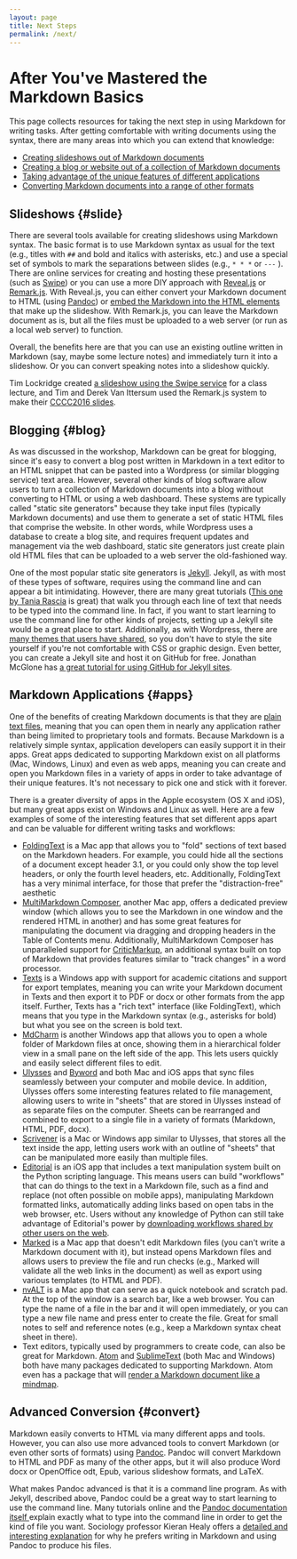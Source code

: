 ```yaml
---
layout: page
title: Next Steps
permalink: /next/
---
```


# After You've Mastered the Markdown Basics

This page collects resources for taking the next step in using Markdown for writing tasks. After getting comfortable with writing documents using the syntax, there are many areas into which you can extend that knowledge:

* [Creating slideshows out of Markdown documents](#slide)
* [Creating a blog or website out of a collection of Markdown documents](#blog)
* [Taking advantage of the unique features of different applications](#apps)
* [Converting Markdown documents into a range of other formats](#mconvert)


## Slideshows {#slide}

There are several tools available for creating slideshows using Markdown syntax. The basic format is to use Markdown syntax as usual for the text (e.g., titles with `##` and bold and italics with asterisks, etc.) and use a special set of symbols to mark the separations between slides  (e.g., `* * *` or `---` ). There are online services for creating and hosting these presentations (such as [Swipe](https://www.swipe.to/markdown/)) or you can use a more DIY approach with [Reveal.js](http://lab.hakim.se/reveal-js/#/) or [Remark.js](http://remarkjs.com/#1). With Reveal.js, you can either convert your Markdown document to HTML (using [Pandoc](http://pandoc.org/README.html#producing-slide-shows-with-pandoc)) or [embed the Markdown into the HTML elements](https://github.com/hakimel/reveal.js#markdown) that make up the slideshow. With Remark.js, you can leave the Markdown document as is, but all the files must be uploaded to a web server (or run as a local web server) to function.

Overall, the benefits here are that you can use an existing outline written in Markdown (say, maybe some lecture notes) and immediately turn it into a slideshow. Or you can convert speaking notes into a slideshow quickly.

Tim Lockridge created [a slideshow using the Swipe service](https://www.swipe.to/6414fs) for a class lecture, and Tim and Derek Van Ittersum used the Remark.js system to make their [CCCC2016 slides](http://processedword.net/cccc16/#1).

## Blogging {#blog}

As was discussed in the workshop, Markdown can be great for blogging, since it's easy to convert a blog post written in Markdown in a text editor to an HTML snippet that can be pasted into a Wordpress (or similar blogging service) text area. However, several other kinds of blog software allow users to turn a collection of Markdown documents into a blog without converting to HTML or using a web dashboard. These systems are typically called "static site generators" because they take input files (typically Markdown documents) and use them to generate a set of static HTML files that comprise the website. In other words, while Wordpress uses a database to create a blog site, and requires frequent updates and management via the web dashboard, static site generators just create plain old HTML files that can be uploaded to a web server the old-fashioned way.

One of the most popular static site generators is [Jekyll](https://jekyllrb.com/). Jekyll, as with most of these types of software, requires using the command line and can appear a bit intimidating. However, there are many great tutorials ([This one by Tania Rascia](https://www.taniarascia.com/make-a-static-website-with-jekyll/) is great) that walk you through each line of text that needs to be typed into the command line. In fact, if you want to start learning to use the command line for other kinds of projects, setting up a Jekyll site would be a great place to start. Additionally, as with Wordpress, there are [many themes that users have shared](http://jekyllthemes.org/), so you don't have to style the site yourself if you're not comfortable with CSS or graphic design. Even better, you can create a Jekyll site and host it on GitHub for free. Jonathan McGlone has [a great tutorial for using GitHub for Jekyll sites](http://jmcglone.com/guides/github-pages/).

## Markdown Applications {#apps}

One of the benefits of creating Markdown documents is that they are [plain text files](http://www.macworld.com/article/1161549/forget_fancy_formatting_why_plain_text_is_best.html), meaning that you can open them in nearly any application rather than being limited to proprietary tools and formats. Because Markdown is a relatively simple syntax, application developers can easily support it in their apps. Great apps dedicated to supporting Markdown exist on all platforms (Mac, Windows, Linux) and even as web apps, meaning you can create and open you Markdown files in a variety of apps in order to take advantage of their unique features. It's not necessary to pick one and stick with it forever.

There is a greater diversity of apps in the Apple ecosystem (OS X and iOS), but many great apps exist on Windows and Linux as well. Here are a few examples of some of the interesting features that set different apps apart and can be valuable for different writing tasks and workflows:

* [FoldingText][foldingtext] is a Mac app that allows you to "fold" sections of text based on the Markdown headers. For example, you could hide all the sections of a document except header 3.1, or you could only show the top level headers, or only the fourth level headers, etc. Additionally, FoldingText has a very minimal interface, for those that prefer the "distraction-free" aesthetic
* [MultiMarkdown Composer][multimarkdown], another Mac app, offers a dedicated preview window (which allows you to see the Markdown in one window and the rendered HTML in another) and has some great features for manipulating the document via dragging and dropping headers in the Table of Contents menu. Additionally, MultiMarkdown Composer has unparalleled support for [CriticMarkup](http://criticmarkup.com/), an additional syntax built on top of Markdown that provides features similar to "track changes" in a word processor.
* [Texts][texts] is a Windows app with support for academic citations and support for export templates, meaning you can write your Markdown document in Texts and then export it to PDF or docx or other formats from the app itself. Further, Texts has a "rich text" interface (like FoldingText), which means that you type in the Markdown syntax (e.g., asterisks for bold) but what you see on the screen is bold text.
* [MdCharm][mdcharm] is another Windows app that allows you to open a whole folder of Markdown files at once, showing them in a hierarchical folder view in a small pane on the left side of the app. This lets users quickly and easily select different files to edit.
* [Ulysses][ulyssesapp] and [Byword][bywordapp] and both Mac and iOS apps that sync files seamlessly between your computer and mobile device. In addition, Ulysses offers some interesting features related to file management, allowing users to write in "sheets" that are stored in Ulysses instead of as separate files on the computer. Sheets can be rearranged and combined to export to a single file in a variety of formats (Markdown, HTML, PDF, docx).
* [Scrivener][literatureandlatte] is a Mac or Windows app similar to Ulysses, that stores all the text inside the app, letting users work with an outline of "sheets" that can be manipulated more easily than multiple files.
* [Editorial][omz-software] is an iOS app that includes a text manipulation system built on the Python scripting language. This means users can build "workflows" that can do things to the text in a Markdown file, such as a find and replace (not often possible on mobile apps), manipulating Markdown formatted links, automatically adding links based on open tabs in the web browser, etc. Users without any knowledge of Python can still take advantage of Editorial's power by [downloading workflows shared by other users on the web](http://www.editorial-workflows.com/workflows/staff-picks).
* [Marked][marked2app] is a Mac app that doesn't edit Markdown files (you can't write a Markdown document with it), but instead opens Markdown files and allows users to preview the file and run checks (e.g., Marked will validate all the web links in the document) as well as export using various templates (to HTML and PDF).
* [nvALT][brettterpstra] is a Mac app that can serve as a quick notebook and scratch pad. At the top of the window is a search bar, like a web browser. You can type the name of a file in the bar and it will open immediately, or you can type a new file name and press enter to create the file. Great for small notes to self and reference notes (e.g., keep a Markdown syntax cheat sheet in there).
* Text editors, typically used by programmers to create code, can also be great for Markdown. [Atom][atom] and [SublimeText][sublimetext] (both Mac and Windows) both have many packages dedicated to supporting Markdown. Atom even has a package that will [render a Markdown document like a mindmap][atom 2].


[atom]: https://atom.io/
[atom 2]: https://atom.io/packages/markdown-mindmap
[brettterpstra]: http://brettterpstra.com/projects/nvalt/
[bywordapp]: https://bywordapp.com/
[foldingtext]: http://www.foldingtext.com/
[literatureandlatte]: https://www.literatureandlatte.com/scrivener.php
[markdownpad]: http://markdownpad.com/
[marked2app]: http://marked2app.com/
[mdcharm]: http://www.mdcharm.com/
[multimarkdown]: http://multimarkdown.com/
[omz-software]: http://omz-software.com/editorial/
[sublimetext]: https://www.sublimetext.com/
[texts]: http://www.texts.io/features/
[ulyssesapp]: http://www.ulyssesapp.com/

## Advanced Conversion {#convert}

Markdown easily converts to HTML via many different apps and tools. However, you can also use more advanced tools to convert Markdown (or even other sorts of formats) using [Pandoc](http://pandoc.org/). Pandoc will convert Markdown to HTML and PDF as many of the other apps, but it will also produce Word docx or OpenOffice odt, Epub, various slideshow formats, and LaTeX.

What makes Pandoc advanced is that it is a command line program. As with Jekyll, described above, Pandoc could be a great way to start learning to use the command line. Many tutorials online and the [Pandoc documentation itself ](http://pandoc.org/demos.html) explain exactly what to type into the command line in order to get the kind of file you want. Sociology professor Kieran Healy offers a [detailed and interesting explanation](https://kieranhealy.org/blog/archives/2014/01/23/plain-text/) for why he prefers writing in Markdown and using Pandoc to produce his files.
